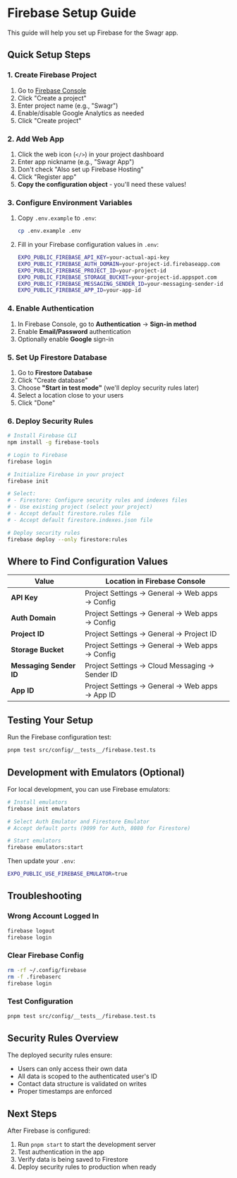 # Firebase Setup Guide

This guide will help you set up Firebase for the Swagr app.

## Quick Setup Steps

### 1. Create Firebase Project

1. Go to [Firebase Console](https://console.firebase.google.com/)
2. Click "Create a project"
3. Enter project name (e.g., "Swagr")
4. Enable/disable Google Analytics as needed
5. Click "Create project"

### 2. Add Web App

1. Click the web icon (`</>`) in your project dashboard
2. Enter app nickname (e.g., "Swagr App")
3. Don't check "Also set up Firebase Hosting"
4. Click "Register app"
5. **Copy the configuration object** - you'll need these values!

### 3. Configure Environment Variables

1. Copy `.env.example` to `.env`:

   ```bash
   cp .env.example .env
   ```

2. Fill in your Firebase configuration values in `.env`:

   ```bash
   EXPO_PUBLIC_FIREBASE_API_KEY=your-actual-api-key
   EXPO_PUBLIC_FIREBASE_AUTH_DOMAIN=your-project-id.firebaseapp.com
   EXPO_PUBLIC_FIREBASE_PROJECT_ID=your-project-id
   EXPO_PUBLIC_FIREBASE_STORAGE_BUCKET=your-project-id.appspot.com
   EXPO_PUBLIC_FIREBASE_MESSAGING_SENDER_ID=your-messaging-sender-id
   EXPO_PUBLIC_FIREBASE_APP_ID=your-app-id
   ```

### 4. Enable Authentication

1. In Firebase Console, go to **Authentication** → **Sign-in method**
2. Enable **Email/Password** authentication
3. Optionally enable **Google** sign-in

### 5. Set Up Firestore Database

1. Go to **Firestore Database**
2. Click "Create database"
3. Choose **"Start in test mode"** (we'll deploy security rules later)
4. Select a location close to your users
5. Click "Done"

### 6. Deploy Security Rules

```bash
# Install Firebase CLI
npm install -g firebase-tools

# Login to Firebase
firebase login

# Initialize Firebase in your project
firebase init

# Select:
# - Firestore: Configure security rules and indexes files
# - Use existing project (select your project)
# - Accept default firestore.rules file
# - Accept default firestore.indexes.json file

# Deploy security rules
firebase deploy --only firestore:rules
```

## Where to Find Configuration Values

| Value | Location in Firebase Console |
|-------|------------------------------|
| **API Key** | Project Settings → General → Web apps → Config |
| **Auth Domain** | Project Settings → General → Web apps → Config |
| **Project ID** | Project Settings → General → Project ID |
| **Storage Bucket** | Project Settings → General → Web apps → Config |
| **Messaging Sender ID** | Project Settings → Cloud Messaging → Sender ID |
| **App ID** | Project Settings → General → Web apps → App ID |

## Testing Your Setup

Run the Firebase configuration test:

```bash
pnpm test src/config/__tests__/firebase.test.ts
```

## Development with Emulators (Optional)

For local development, you can use Firebase emulators:

```bash
# Install emulators
firebase init emulators

# Select Auth Emulator and Firestore Emulator
# Accept default ports (9099 for Auth, 8080 for Firestore)

# Start emulators
firebase emulators:start
```

Then update your `.env`:

```bash
EXPO_PUBLIC_USE_FIREBASE_EMULATOR=true
```

## Troubleshooting

### Wrong Account Logged In

```bash
firebase logout
firebase login
```

### Clear Firebase Config

```bash
rm -rf ~/.config/firebase
rm -f .firebaserc
firebase login
```

### Test Configuration

```bash
pnpm test src/config/__tests__/firebase.test.ts
```

## Security Rules Overview

The deployed security rules ensure:

- Users can only access their own data
- All data is scoped to the authenticated user's ID
- Contact data structure is validated on writes
- Proper timestamps are enforced

## Next Steps

After Firebase is configured:

1. Run `pnpm start` to start the development server
2. Test authentication in the app
3. Verify data is being saved to Firestore
4. Deploy security rules to production when ready
